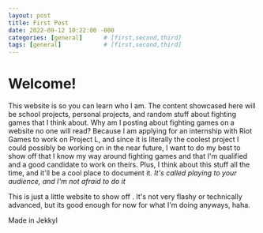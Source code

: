 ```yaml
---
layout: post
title: First Post
date: 2022-09-12 10:22:00 -000
categories: [general]      # [first,second,third]
tags: [general]            # [first,second,third]
---
```

# Welcome!

This website is so you can learn who I am. The content showcased here will be school projects, personal projects, and 
random stuff about fighting games that I think about. Why am I posting about fighting games on a website no one will read?
Because I am applying for an internship with Riot Games to work on Project L, and since it is literally the coolest project I
could possibly be working on in the near future, I want to do my best to show off that I know my way around fighting games
and that I'm qualified and a good candidate to work on theirs. Plus, I think about this stuff all the time, and it'll be a 
cool place to document it. *It's called playing to your audience, and I'm not afraid to do it*

This is just a little website to show off . It's not very flashy or technically advanced,
but its good enough for now for what I'm doing anyways, haha.


Made in Jekkyl